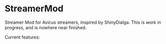 # StreamerMod
Streamer Mod for Avicus streamers, inspired by ShinyDialga.
This is work in progress, and is nowhere near finished.

Current features:

